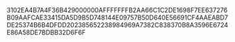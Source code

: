 3102EA4B7A4F36B429000000AFFFFFFFB2AA66C1C2DE1698F7EE637276B09AAFCAE33415DA5D9B5D748144E09757B50D640E56691CF4AAEABD7DE25374B6B4DFDD202385652238984969A7382C838370B8A3596E6724E86A58DE7BDBB32D6F6F
